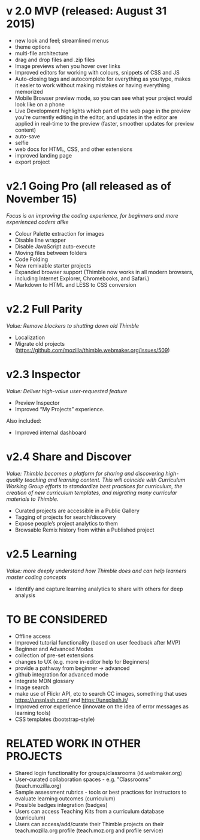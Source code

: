 # v 2.0 MVP (released: August 31 2015)
 - new look and feel; streamlined menus
 - theme options
 - multi-file architecture
 - drag and drop files and .zip files
 - Image previews when you hover over links
 - Improved editors for working with colours, snippets of CSS and JS
 - Auto-closing tags and autocomplete for everything as you type, makes it easier to work without making mistakes or having everything memorized
 - Mobile Browser preview mode, so you can see what your project would look like on a phone
 - Live Development highlights which part of the web page in the preview you're currently editing in the editor, and  updates in the editor are applied in real-time to the preview (faster, smoother updates for preview content)
 - auto-save
 - selfie
 - web docs for HTML, CSS, and other extensions
 - improved landing page
 - export project

# v2.1 Going Pro (all released as of November 15)

*Focus is on improving the coding experience, for beginners and more experienced coders alike*
 - Colour Palette extraction for images
 - Disable line wrapper
 - Disable JavaScript auto-execute
 - Moving files between folders
 - Code Folding
 - New remixable starter projects
 - Expanded browser support (Thimble now works in all modern browsers, including Internet Explorer, Chromebooks, and Safari.)
 - Markdown to HTML and LESS to CSS conversion

# v2.2 Full Parity

*Value: Remove blockers to shutting down old Thimble*
 - Localization
 - Migrate old projects (https://github.com/mozilla/thimble.webmaker.org/issues/509)

# v2.3 Inspector

*Value: Deliver high-value user-requested feature*
 - Preview Inspector
 - Improved “My Projects” experience.

Also included: 
 - Improved internal dashboard

# v2.4 Share and Discover

*Value: Thimble becomes a platform for sharing and discovering high-quality teaching and learning content. This will coincide with Curriculum Working Group efforts to standardize best practices for curriculum, the creation of new curriculum templates, and migrating many curricular materials to Thimble.*

 - Curated projects are accessible in a Public Gallery
 - Tagging of projects for search/discovery
 - Expose people’s project analytics to them 
 - Browsable Remix history from within a Published project 

# v2.5 Learning

*Value: more deeply understand how Thimble does and can help learners master coding concepts*
 - Identify and capture learning analytics to share with others for deep analysis

# TO BE CONSIDERED
 - Offline access 
 - Improved tutorial functionality (based on user feedback after MVP)
 - Beginner and Advanced Modes
  - collection of pre-set extensions
  - changes to UX (e.g. more in-editor help for Beginners)
  - provide a pathway from beginner -> advanced
  - github integration for advanced mode
 - Integrate MDN glossary
 - Image search
  - make use of Flickr API, etc to search CC images, something that uses https://unsplash.com/ and https://unsplash.it/
 - Improved error experience (innovate on the idea of error messages as learning tools)
 - CSS templates (bootstrap-style)

# RELATED WORK IN OTHER PROJECTS
 - Shared login functionality for groups/classrooms (id.webmaker.org)
 - User-curated collaboration spaces - e.g. "Classrooms" (teach.mozilla.org)
 - Sample assessment rubrics - tools or best practices for instructors to evaluate learning outcomes (curriculum)
 - Possible badges integration (badges)
 - Users can access Teaching Kits from a curriculum database (curriculum)
 - Users can access/add/curate their Thimble projects on their teach.mozilla.org profile (teach.moz.org and profile service)








